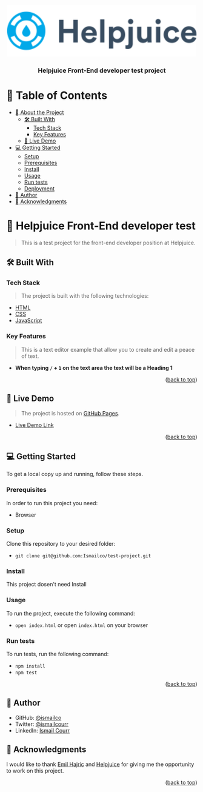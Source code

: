 <a name="readme-top"></a>

<div align="center">

  <img src="logo.svg" width="500px" heigth="auto"/>
  <br/>

  <h3><b>Helpjuice Front-End developer test project</b></h3>

</div>

<!-- TABLE OF CONTENTS -->

# 📗 Table of Contents

- [📖 About the Project](#about-project)
  - [🛠 Built With](#built-with)
    - [Tech Stack](#tech-stack)
    - [Key Features](#key-features)
  - [🚀 Live Demo](#live-demo)
- [💻 Getting Started](#getting-started)
  - [Setup](#setup)
  - [Prerequisites](#prerequisites)
  - [Install](#install)
  - [Usage](#usage)
  - [Run tests](#run-tests)
  - [Deployment](#triangular_flag_on_post-deployment)
- [👥 Author](#author)
- [🙏 Acknowledgments](#acknowledgments)

<!-- PROJECT DESCRIPTION -->

# 📖 Helpjuice Front-End developer test <a name="about-project"></a>

> This is a test project for the front-end developer position at Helpjuice.

## 🛠 Built With <a name="built-with"></a>

### Tech Stack <a name="tech-stack"></a>

> The project is built with the following technologies:

  <ul>
    <li><a href="https://developer.mozilla.org/en-US/docs/Learn/HTML/Introduction_to_HTML">HTML</a></li>
    <li><a href="https://developer.mozilla.org/en-US/docs/Learn/CSS/First_steps/What_is_CSS">CSS</a></li>
    <li><a href="https://developer.mozilla.org/en-US/docs/Learn/JavaScript/First_steps/What_is_JavaScript">JavaScript</a></li>
  </ul>

<!-- Features -->

### Key Features <a name="key-features"></a>

> This is a text editor example that allow you to create and edit a peace of text.

- **When typing `/` + `1` on the text area the text will be a Heading 1**

<p align="right">(<a href="#readme-top">back to top</a>)</p>

<!-- LIVE DEMO -->

## 🚀 Live Demo <a name="live-demo"></a>

> The project is hosted on [GitHub Pages](https://pages.github.com/).

- [Live Demo Link](https://ismailco.github.io/test-project/)

<p align="right">(<a href="#readme-top">back to top</a>)</p>

<!-- GETTING STARTED -->

## 💻 Getting Started <a name="getting-started"></a>

To get a local copy up and running, follow these steps.

### Prerequisites <a name="prerequisites"></a>

In order to run this project you need:

- Browser

### Setup

Clone this repository to your desired folder:

- `git clone git@github.com:Ismailco/test-project.git`

### Install

This project dosen't need Install

### Usage

To run the project, execute the following command:

- `open index.html` or open `index.html` on your browser

### Run tests <a name="run-tests"></a>

To run tests, run the following command:

- `npm install`
- `npm test`

<p align="right">(<a href="#readme-top">back to top</a>)</p>

## 👤 Author <a name="author"></a>

- GitHub: [@ismailco](https://github.com/ismailco)
- Twitter: [@ismailcourr](https://twitter.com/ismailcourr)
- LinkedIn: [Ismail Courr](https://linkedin.com/in/ismailcourr)

## 🙏 Acknowledgments <a name="acknowledgements"></a>

I would like to thank [Emil Hajric](https://www.linkedin.com/in/emilhajric/) and [Helpjuice](https://helpjuice.com/) for giving me the opportunity to work on this project.

<p align="right">(<a href="#readme-top">back to top</a>)</p>
